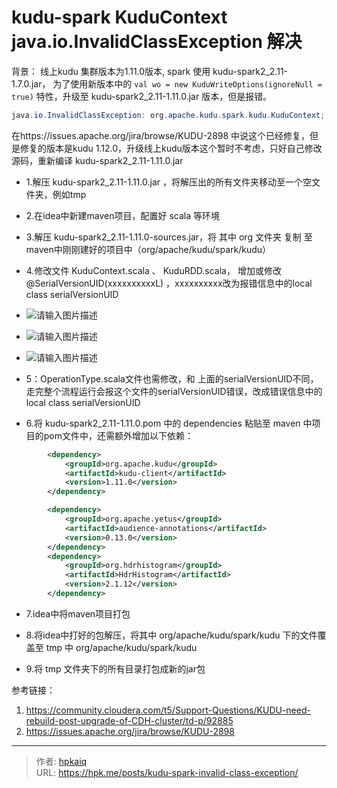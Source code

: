 # kudu-spark KuduContext  java.io.InvalidClassException 解决


背景：
线上kudu 集群版本为1.11.0版本, spark 使用 kudu-spark2_2.11-1.7.0.jar，
为了使用新版本中的
`val wo = new KuduWriteOptions(ignoreNull = true)`
特性，升级至 kudu-spark2_2.11-1.11.0.jar 版本，但是报错。

<!--more-->



```java
java.io.InvalidClassException: org.apache.kudu.spark.kudu.KuduContext; local class incompatible: stream classdesc serialVersionUID = xxxxxxxx, local class serialVersionUID = xxxxxxx111
```

在https://issues.apache.org/jira/browse/KUDU-2898 中说这个已经修复，但是修复的版本是kudu 1.12.0，升级线上kudu版本这个暂时不考虑，只好自己修改源码，重新编译 kudu-spark2_2.11-1.11.0.jar

- 1.解压 kudu-spark2_2.11-1.11.0.jar ，将解压出的所有文件夹移动至一个空文件夹，例如tmp

- 2.在idea中新建maven项目，配置好 scala 等环境

- 3.解压 kudu-spark2_2.11-1.11.0-sources.jar，将 其中 org 文件夹 复制 至 maven中刚刚建好的项目中（org/apache/kudu/spark/kudu）

- 4.修改文件 KuduContext.scala 、 KuduRDD.scala， 增加或修改 @SerialVersionUID(xxxxxxxxxxL) ，xxxxxxxxxx改为报错信息中的local class serialVersionUID<br>
- ![请输入图片描述][1]<br>
- ![请输入图片描述][2]<br>
- ![请输入图片描述][3]<br>
-    5：OperationType.scala文件也需修改，和 上面的serialVersionUID不同，走完整个流程运行会报这个文件的serialVersionUID错误，改成错误信息中的local class serialVersionUID

- 6.将 kudu-spark2_2.11-1.11.0.pom 中的 dependencies 粘贴至 maven 中项目的pom文件中，还需额外增加以下依赖：

```xml
        <dependency>
            <groupId>org.apache.kudu</groupId>
            <artifactId>kudu-client</artifactId>
            <version>1.11.0</version>
        </dependency>

        <dependency>
            <groupId>org.apache.yetus</groupId>
            <artifactId>audience-annotations</artifactId>
            <version>0.13.0</version>
        </dependency>
        <dependency>
            <groupId>org.hdrhistogram</groupId>
            <artifactId>HdrHistogram</artifactId>
            <version>2.1.12</version>
        </dependency>
```
- 7.idea中将maven项目打包

- 8.将idea中打好的包解压，将其中 org/apache/kudu/spark/kudu  下的文件覆盖至 tmp 中 org/apache/kudu/spark/kudu

- 9.将 tmp 文件夹下的所有目录打包成新的jar包





参考链接：

1. https://community.cloudera.com/t5/Support-Questions/KUDU-need-rebuild-post-upgrade-of-CDH-cluster/td-p/92885
2. https://issues.apache.org/jira/browse/KUDU-2898


[1]: https://i3.wp.com/telegra.ph/file/62c78529eb3073b0727e7.png
[2]: https://i0.wp.com/telegra.ph/file/c5e7c401b84230d7a9bc3.png
[3]: https://i0.wp.com/telegra.ph/file/9513fccdb6c8b328ad76a.png


---

> 作者: [hpkaiq](https://hpk.me)  
> URL: https://hpk.me/posts/kudu-spark-invalid-class-exception/  

